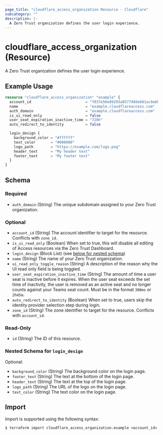 ```yaml
---
page_title: "cloudflare_access_organization Resource - Cloudflare"
subcategory: ""
description: |-
  A Zero Trust organization defines the user login experience.
---
```


# cloudflare_access_organization (Resource)

A Zero Trust organization defines the user login experience.

## Example Usage

```terraform
resource "cloudflare_access_organization" "example" {
  account_id                         = "f037e56e89293a057740de681ac9abbe"
  name                               = "example.cloudflareaccess.com"
  auth_domain                        = "example.cloudflareaccess.com"
  is_ui_read_only                    = false
  user_seat_expiration_inactive_time = "720h"
  auto_redirect_to_identity          = false

  login_design {
    background_color = "#ffffff"
    text_color       = "#000000"
    logo_path        = "https://example.com/logo.png"
    header_text      = "My header text"
    footer_text      = "My footer text"
  }
}
```
<!-- schema generated by tfplugindocs -->
## Schema

### Required

- `auth_domain` (String) The unique subdomain assigned to your Zero Trust organization.

### Optional

- `account_id` (String) The account identifier to target for the resource. Conflicts with `zone_id`.
- `is_ui_read_only` (Boolean) When set to true, this will disable all editing of Access resources via the Zero Trust Dashboard.
- `login_design` (Block List) (see [below for nested schema](#nestedblock--login_design))
- `name` (String) The name of your Zero Trust organization.
- `ui_read_only_toggle_reason` (String) A description of the reason why the UI read only field is being toggled.
- `user_seat_expiration_inactive_time` (String) The amount of time a user seat is inactive before it expires. When the user seat exceeds the set time of inactivity, the user is removed as an active seat and no longer counts against your Teams seat count. Must be in the format `300ms` or `2h45m`.
- `auto_redirect_to_identity` (Boolean) When set to true, users skip the identity provider selection step during login.
- `zone_id` (String) The zone identifier to target for the resource. Conflicts with `account_id`.

### Read-Only

- `id` (String) The ID of this resource.

<a id="nestedblock--login_design"></a>
### Nested Schema for `login_design`

Optional:

- `background_color` (String) The background color on the login page.
- `footer_text` (String) The text at the bottom of the login page.
- `header_text` (String) The text at the top of the login page.
- `logo_path` (String) The URL of the logo on the login page.
- `text_color` (String) The text color on the login page.

## Import

Import is supported using the following syntax:

```shell
$ terraform import cloudflare_access_organization.example <account_id>
```
